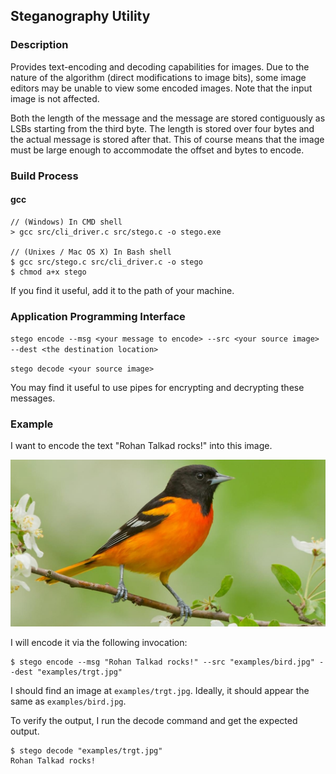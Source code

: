 ## Steganography Utility

### Description

Provides text-encoding and decoding capabilities for images. Due to the nature of the algorithm (direct modifications to image bits),
some image editors may be unable to view some encoded images. Note that the input image is not affected.

Both the length of the message and the message are
stored contiguously as LSBs starting from the third byte. The length is stored over four bytes and the actual message is stored after that.
This of course means that the image must be large enough to accommodate the offset and bytes to encode.
 
### Build Process

#### gcc

```
// (Windows) In CMD shell
> gcc src/cli_driver.c src/stego.c -o stego.exe

// (Unixes / Mac OS X) In Bash shell
$ gcc src/stego.c src/cli_driver.c -o stego
$ chmod a+x stego
```

If you find it useful, add it to the path of your machine.

### Application Programming Interface
 
`stego encode --msg <your message to encode> --src <your source image> --dest <the destination location>`
 
`stego decode <your source image>`

You may find it useful to use pipes for encrypting and decrypting these messages.

### Example 

I want to encode the text "Rohan Talkad rocks!" into this image.

![alt text](examples/bird.jpg)

I will encode it via the following invocation:

```
$ stego encode --msg "Rohan Talkad rocks!" --src "examples/bird.jpg" --dest "examples/trgt.jpg"
```

I should find an image at `examples/trgt.jpg`. Ideally, it should appear the same as `examples/bird.jpg`.

To verify the output, I run the decode command and get the expected output.

```
$ stego decode "examples/trgt.jpg"
Rohan Talkad rocks!
```
